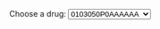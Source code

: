 <html>
    <head>
        <meta charset="UTF-8">
        <title>Temperature Data Bar Graph</title>
        <script type="text/javascript" src="https://cdnjs.cloudflare.com/ajax/libs/Chart.js/2.8.0/Chart.min.js"></script>
        <script type="text/javascript" src="https://cdnjs.cloudflare.com/ajax/libs/d3/5.7.0/d3.min.js"></script>
    </head>
    <body>
	<form>
  		<label for="cars">Choose a drug:</label>
  		<select name="cars" id="cars" onchange="updateChart()">
    			<option value="0103050P0AAAAAA">0103050P0AAAAAA</option>
			<option value="0106040M0BCACAA">0106040M0BCACAA</option>
    			<option value="0202020L0AABDBD">0202020L0AABDBD</option>
			<option value="0202030S0AAATAT">0202030S0AAATAT</option>
			<option value="0304010W0AAALAL">0304010W0AAALAL</option>
			<option value="0401010ADAAAAAA">0401010ADAAAAAA</option>
			<option value="0401010ADBBAAAA">0401010ADBBAAAA</option>
			<option value="0401010Z0AAAAAA">0401010Z0AAAAAA</option>
			<option value="0401010Z0AAACAC">0401010Z0AAACAC</option>
			<option value="0401020K0AAAHAH">0401020K0AAAHAH</option>			
  		</select>
  		<br><br>
	</form>
        <canvas id="chart"></canvas>
        <script>
		// var tmp = document.getElementById('cars').value;
		// var file = 'docs/database/individual_drugs/'.concat(tmp,'.csv');			
		// d3.csv(file).then(makeChart);			
	
		function updateChart()
		{
			var tmp = document.getElementById('cars').value;
			var file = 'docs/database/individual_drugs/'.concat(tmp,'.csv');	
			// var tmp = document.getElementById('chart').id;
			// chart.destroy();
			d3.csv(file).then(makeChart);			
		}
				
		function makeChart(days) {
				var test = document.getElementById('cars').value;
			        var title = test;
				// var title = 'Predictions of prescriptions at OUH';
				var dayLabel = days.map(function(d){return d.time});
				var dayTemp = days.map(function(d) {return d.Y});
				var dayPred = days.map(function(d) {return d.Ybar});
				// Set Min for better visiable range
				var minX = d3.min(dayTemp);
				minX -= 10;
					
				var chart = new Chart('chart', {
			    		type: 'bar',
					    data: {
						labels: dayLabel,
						datasets: [
						    {
							label: 'Actual',
							data: dayTemp,
							backgroundColor: '#A0EFFD',
							},
							{
								label: 'Predicted',
								data: dayPred,
								backgroundColor: '#DAA0FD',
							}
						]
						},
					options: {
						title: {
				    		display: true,
						    text: title,
					},
					legend: {
						    display: true
					},
					scales: {
					    xAxes: [
						{
						    ticks: {
							suggestedMin: minX,
					    }
					}
				    ]
				}
			    }
			});
		    }
        </script>
    </body>
</html>
